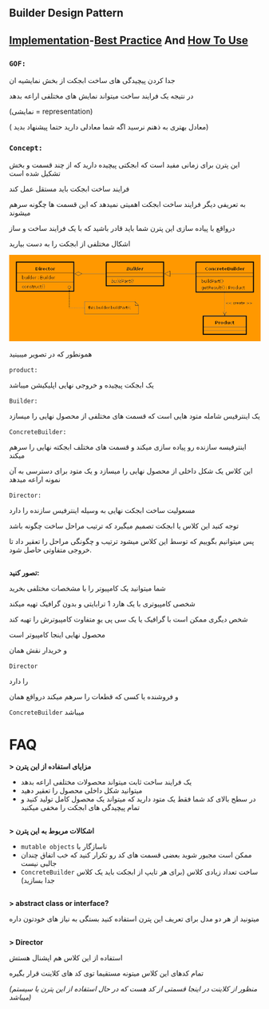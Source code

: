 ﻿## Builder Design Pattern

## [Implementation](./Implementation/IBuilder.cs)-[Best Practice](./BestPractice) And [How To Use](./UseBuilder.cs)
 


### **`GOF:`**

جدا کردن پیچیدگی های ساخت ابجکت از بخش نمایشیه ان

در نتیجه یک فرایند ساخت میتواند نمایش های مختلفی اراعه بدهد

(نمایشی = representation)

( معادل بهتری به ذهنم نرسید اگه شما معادلی دارید حتما پیشنهاد بدید)

### **`Concept:`**


این پترن برای زمانی مفید است که ابجکتی پیچیده دارید که از چند قسمت و بخش 
تشکیل شده است

فرایند ساخت ابجکت باید مستقل عمل کند

به تعریفی دیگر فرایند ساخت ابجکت اهمیتی نمیدهد که این قسمت ها چگونه سرهم 
میشوند

درواقع با پیاده سازی این پترن شما باید قادر باشید که با یک فرایند ساخت و ساز

اشکال مختلفی از ابجکت را به دست بیارید

![Builder Relations](../../Images/builder_1.png "Relations In This Pattern Accoding To GOF")


همونطور که در تصویر میبینید 

`product:`

یک ابجکت پیچیده و خروجی نهایی اپلیکیشن میباشد

`Builder:` 

یک اینترفیس شامله متود هایی است که قسمت های مختلفی از محصول نهایی را میسازد

`ConcreteBuilder:`

اینترفیسه سازنده رو پیاده سازی میکند و قسمت های مختلف ابجکته نهایی را سرهم میکند

این کلاس یک شکل داخلی از محصول نهایی را میسازد و یک متود برای دسترسی به آن نمونه اراعه میدهد

`Director:`

مسعولیت ساخت ابجکت نهایی به وسیله اینترفیس سازنده را دارد

توجه کنید این کلاس یا ابجکت تصمیم میگیرد که ترتیب مراحل ساخت چگونه باشد

پس میتوانیم بگوییم که توسط این کلاس میشود ترتیب و چگونگی مراحل را تعقیر داد 
تا خروجی متفاوتی حاصل شود.

##

**تصور کنید:** 

شما میتوانید یک کامپیوتر را با مشخصات مختلفی بخرید

شخصی کامپیوتری با یک هارد 1 ترابایتی و بدون گرافیک تهیه میکند

شخص دیگری ممکن است با گرافیک یا یک سی پی یوِ متفاوت کامپیوترش را تهیه کند

محصول نهایی اینجا کامپیوتر است

و خریدار نقش همان

`Director`

را دارد

و فروشنده یا کسی که قطعات را سرهم میکند درواقع همان 

`ConcreteBuilder` میباشد


# FAQ 

**> مزایای استفاده از این پترن**

- یک فرایند ساخت ثابت میتواند محصولات مختلفی اراعه بدهد
- میتوانید شکل داخلی محصول را تعقیر دهید
- در سطح بالای کد شما فقط یک متود دارید که میتواند یک محصول کامل تولید کنید و تمام پیچیدگی های ابجکت را مخفی میکنید

##

**> اشکالات مربوط به این پترن**

-  `mutable objects` ناسازگار با
- ممکن است مجبور شوید بعضی قسمت های کد رو تکرار کنید که خب اتفاق چندان جالبی نیست
-  `ConcreteBuilder` ساخت تعداد زیادی کلاس
(برای هر تایپ از ابجکت باید یک کلاس جدا بسازید)

##
**> abstract class or interface?**

میتونید از هر دو مدل برای تعریف این پترن استفاده کنید بستگی به نیاز های خودتون داره

##

**> Director**

استفاده از این کلاس هم اپشنال هستش

تمام کدهای این کلاس میتونه مستقیما توی کد های کلاینت قرار بگیره

*(منظور از کلاینت در اینجا قسمتی از کد هست که در حال استفاده از این پترن یا سیستم میباشد)*

##

